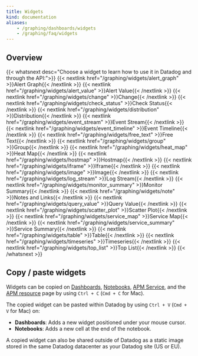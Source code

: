 ```yaml
---
title: Widgets
kind: documentation
aliases:
    - /graphing/dashboards/widgets
    - /graphing/faq/widgets
---
```


## Overview

{{< whatsnext desc="Choose a widget to learn how to use it in Datadog and through the API:">}}
    {{< nextlink href="/graphing/widgets/alert_graph" >}}Alert Graph{{< /nextlink >}}
    {{< nextlink href="/graphing/widgets/alert_value" >}}Alert Value{{< /nextlink >}}
    {{< nextlink href="/graphing/widgets/change" >}}Change{{< /nextlink >}}
    {{< nextlink href="/graphing/widgets/check_status" >}}Check Status{{< /nextlink >}}
    {{< nextlink href="/graphing/widgets/distribution" >}}Distribution{{< /nextlink >}}
    {{< nextlink href="/graphing/widgets/event_stream" >}}Event Stream{{< /nextlink >}}
    {{< nextlink href="/graphing/widgets/event_timeline" >}}Event Timeline{{< /nextlink >}}
    {{< nextlink href="/graphing/widgets/free_text" >}}Free Text{{< /nextlink >}}
    {{< nextlink href="/graphing/widgets/group" >}}Group{{< /nextlink >}}
    {{< nextlink href="/graphing/widgets/heat_map" >}}Heat Map{{< /nextlink >}}
    {{< nextlink href="/graphing/widgets/hostmap" >}}Hostmap{{< /nextlink >}}
    {{< nextlink href="/graphing/widgets/iframe" >}}Iframe{{< /nextlink >}}
    {{< nextlink href="/graphing/widgets/image" >}}Image{{< /nextlink >}}
    {{< nextlink href="/graphing/widgets/log_stream" >}}Log Stream{{< /nextlink >}}
    {{< nextlink href="/graphing/widgets/monitor_summary" >}}Monitor Summary{{< /nextlink >}}
    {{< nextlink href="/graphing/widgets/note" >}}Notes and Links{{< /nextlink >}}
    {{< nextlink href="/graphing/widgets/query_value" >}}Query Value{{< /nextlink >}}
    {{< nextlink href="/graphing/widgets/scatter_plot" >}}Scatter Plot{{< /nextlink >}}
    {{< nextlink href="/graphing/widgets/service_map" >}}Service Map{{< /nextlink >}}
    {{< nextlink href="/graphing/widgets/service_summary" >}}Service Summary{{< /nextlink >}}
    {{< nextlink href="/graphing/widgets/table" >}}Table{{< /nextlink >}}
    {{< nextlink href="/graphing/widgets/timeseries" >}}Timeseries{{< /nextlink >}}
    {{< nextlink href="/graphing/widgets/top_list" >}}Top List{{< /nextlink >}}
{{< /whatsnext >}}

## Copy / paste widgets

Widgets can be copied on [Dashboards][1], [Notebooks][2], [APM Service][3], and the [APM resource][4] page by using `Ctrl + C` (`Cmd + C` for Mac).

The copied widget can be pasted within Datadog by using `Ctrl + V` (`Cmd + V` for Mac) on:

* **Dashboards**: Adds a new widget positioned under your mouse cursor.
* **Notebooks**: Adds a new cell at the end of the notebook.

A copied widget can also be shared outside of Datadog as a static image stored in the same Datadog datacenter as your Datadog site (US or EU).

[1]: /graphing/dashboards
[2]: /graphing/notebooks
[3]: /tracing/visualization/service
[4]: /tracing/visualization/resource
